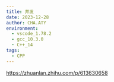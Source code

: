```yaml
---
title: 并发
date: 2023-12-28
author: CHA.ATY
environment:
  - vscode_1.78.2
  - gcc_10.3.0
  - C++_14
tags:
  - CPP
---
```

https://zhuanlan.zhihu.com/p/613630658